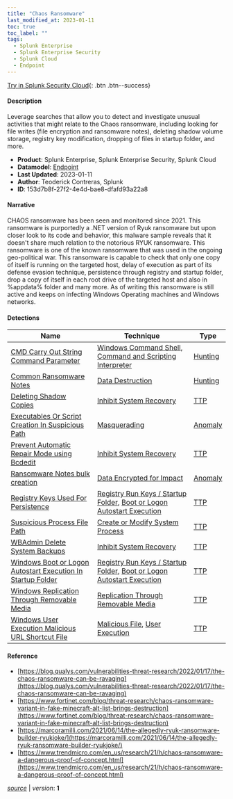```yaml
---
title: "Chaos Ransomware"
last_modified_at: 2023-01-11
toc: true
toc_label: ""
tags:
  - Splunk Enterprise
  - Splunk Enterprise Security
  - Splunk Cloud
  - Endpoint
---
```


[Try in Splunk Security Cloud](https://www.splunk.com/en_us/cyber-security.html){: .btn .btn--success}

#### Description

Leverage searches that allow you to detect and investigate unusual activities that might relate to the Chaos ransomware, including looking for file writes (file encryption and ransomware notes), deleting shadow volume storage, registry key modification, dropping of files in startup folder, and more.

- **Product**: Splunk Enterprise, Splunk Enterprise Security, Splunk Cloud
- **Datamodel**: [Endpoint](https://docs.splunk.com/Documentation/CIM/latest/User/Endpoint)
- **Last Updated**: 2023-01-11
- **Author**: Teoderick Contreras, Splunk
- **ID**: 153d7b8f-27f2-4e4d-bae8-dfafd93a22a8

#### Narrative

CHAOS ransomware has been seen and monitored since 2021. This ransomware is purportedly a .NET version of Ryuk ransomware but upon closer look to its code and behavior, this malware sample reveals that it doesn't share much relation to the notorious RYUK ransomware. This ransomware is one of the known ransomware that was used in the ongoing geo-political war. This ransomware is capable to check that only one copy of itself is running on the targeted host, delay of execution as part of its defense evasion technique, persistence through registry and startup folder, drop a copy of itself in each root drive of the targeted host and also in %appdata% folder and many more. As of writing this ransomware is still active and keeps on infecting Windows Operating machines and Windows networks.

#### Detections

| Name        | Technique   | Type         |
| ----------- | ----------- |--------------|
| [CMD Carry Out String Command Parameter](/endpoint/54a6ed00-3256-11ec-b031-acde48001122/) | [Windows Command Shell](/tags/#windows-command-shell), [Command and Scripting Interpreter](/tags/#command-and-scripting-interpreter) | [Hunting](https://github.com/splunk/security_content/wiki/Detection-Analytic-Types) |
| [Common Ransomware Notes](/endpoint/ada0f478-84a8-4641-a3f1-d82362d6bd71/) | [Data Destruction](/tags/#data-destruction) | [Hunting](https://github.com/splunk/security_content/wiki/Detection-Analytic-Types) |
| [Deleting Shadow Copies](/endpoint/b89919ed-ee5f-492c-b139-95dbb162039e/) | [Inhibit System Recovery](/tags/#inhibit-system-recovery) | [TTP](https://github.com/splunk/security_content/wiki/Detection-Analytic-Types) |
| [Executables Or Script Creation In Suspicious Path](/endpoint/a7e3f0f0-ae42-11eb-b245-acde48001122/) | [Masquerading](/tags/#masquerading) | [Anomaly](https://github.com/splunk/security_content/wiki/Detection-Analytic-Types) |
| [Prevent Automatic Repair Mode using Bcdedit](/endpoint/7742aa92-c9d9-11eb-bbfc-acde48001122/) | [Inhibit System Recovery](/tags/#inhibit-system-recovery) | [TTP](https://github.com/splunk/security_content/wiki/Detection-Analytic-Types) |
| [Ransomware Notes bulk creation](/endpoint/eff7919a-8330-11eb-83f8-acde48001122/) | [Data Encrypted for Impact](/tags/#data-encrypted-for-impact) | [Anomaly](https://github.com/splunk/security_content/wiki/Detection-Analytic-Types) |
| [Registry Keys Used For Persistence](/endpoint/f5f6af30-7aa7-4295-bfe9-07fe87c01a4b/) | [Registry Run Keys / Startup Folder](/tags/#registry-run-keys-/-startup-folder), [Boot or Logon Autostart Execution](/tags/#boot-or-logon-autostart-execution) | [TTP](https://github.com/splunk/security_content/wiki/Detection-Analytic-Types) |
| [Suspicious Process File Path](/endpoint/9be25988-ad82-11eb-a14f-acde48001122/) | [Create or Modify System Process](/tags/#create-or-modify-system-process) | [TTP](https://github.com/splunk/security_content/wiki/Detection-Analytic-Types) |
| [WBAdmin Delete System Backups](/endpoint/cd5aed7e-5cea-11eb-ae93-0242ac130002/) | [Inhibit System Recovery](/tags/#inhibit-system-recovery) | [TTP](https://github.com/splunk/security_content/wiki/Detection-Analytic-Types) |
| [Windows Boot or Logon Autostart Execution In Startup Folder](/endpoint/99d157cb-923f-4a00-aee9-1f385412146f/) | [Registry Run Keys / Startup Folder](/tags/#registry-run-keys-/-startup-folder), [Boot or Logon Autostart Execution](/tags/#boot-or-logon-autostart-execution) | [TTP](https://github.com/splunk/security_content/wiki/Detection-Analytic-Types) |
| [Windows Replication Through Removable Media](/endpoint/60df805d-4605-41c8-bbba-57baa6a4eb97/) | [Replication Through Removable Media](/tags/#replication-through-removable-media) | [TTP](https://github.com/splunk/security_content/wiki/Detection-Analytic-Types) |
| [Windows User Execution Malicious URL Shortcut File](/endpoint/5c7ee6ad-baf4-44fb-b2f0-0cfeddf82dbc/) | [Malicious File](/tags/#malicious-file), [User Execution](/tags/#user-execution) | [TTP](https://github.com/splunk/security_content/wiki/Detection-Analytic-Types) |

#### Reference

* [https://blog.qualys.com/vulnerabilities-threat-research/2022/01/17/the-chaos-ransomware-can-be-ravaging](https://blog.qualys.com/vulnerabilities-threat-research/2022/01/17/the-chaos-ransomware-can-be-ravaging)
* [https://www.fortinet.com/blog/threat-research/chaos-ransomware-variant-in-fake-minecraft-alt-list-brings-destruction](https://www.fortinet.com/blog/threat-research/chaos-ransomware-variant-in-fake-minecraft-alt-list-brings-destruction)
* [https://marcoramilli.com/2021/06/14/the-allegedly-ryuk-ransomware-builder-ryukjoke/](https://marcoramilli.com/2021/06/14/the-allegedly-ryuk-ransomware-builder-ryukjoke/)
* [https://www.trendmicro.com/en_us/research/21/h/chaos-ransomware-a-dangerous-proof-of-concept.html](https://www.trendmicro.com/en_us/research/21/h/chaos-ransomware-a-dangerous-proof-of-concept.html)



[*source*](https://github.com/splunk/security_content/tree/develop/stories/chaos_ransomware.yml) \| *version*: **1**